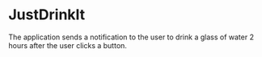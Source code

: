 # JustDrinkIt
The application sends a notification to the user to drink a glass of water 2 hours after the user clicks a button.
